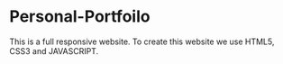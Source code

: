 # Personal-Portfoilo
This is a full responsive website. To create this website we use HTML5, CSS3 and JAVASCRIPT.
